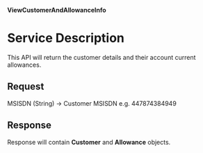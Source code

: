 **ViewCustomerAndAllowanceInfo**

Service Description
===================

This API will return the customer details and their account current allowances.

Request
-------

MSISDN (String) -> Customer MSISDN e.g. 447874384949

Response
--------

Response will contain **Customer** and **Allowance** objects.

